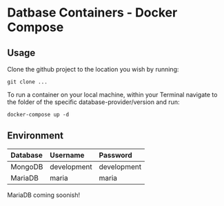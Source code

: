 # Datbase Containers - Docker Compose

## Usage

Clone the github project to the location you wish by running:

```
git clone ...
```

To run a container on your local machine, within your Terminal navigate to the folder of the specific database-provider/version and run:

```
docker-compose up -d
```

## Environment


| Database         | Username         | Password         |
|:---------------- |:---------------- |:---------------- |
| MongoDB          | development      | development      |
| MariaDB          | maria            | maria            |

MariaDB coming soonish!




